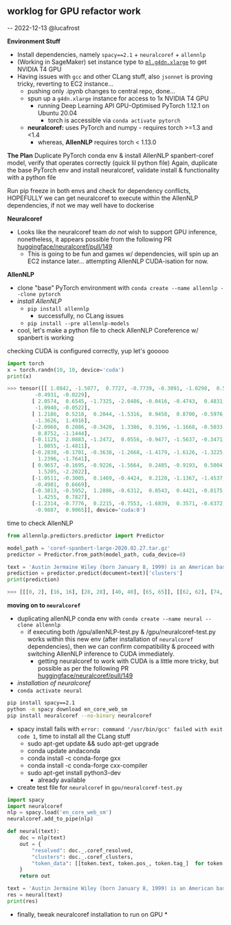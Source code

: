 ## worklog for GPU refactor work
-- 2022-12-13 @lucafrost

**Environment Stuff**
* Install dependencies, namely `spacy==2.1` + `neuralcoref` + `allennlp`
* (Working in SageMaker) set instance type to [`ml.g4dn.xlarge`](https://instances.vantage.sh/aws/ec2/g4dn.xlarge) to get NVIDIA T4 GPU
* Having issues with `gcc` and other CLang stuff, also `jsonnet` is proving tricky, reverting to EC2 instance...
    * pushing only .ipynb changes to central repo, done...
    * spun up a `g4dn.xlarge` instance for access to 1x NVIDIA T4 GPU
        * running Deep Learning API GPU-Optimised PyTorch 1.12.1 on Ubuntu 20.04
	        * torch is accessible via `conda activate pytorch`
    * **neuralcoref:** uses PyTorch and numpy - requires torch >=1.3 and <1.4
        * whereas, **AllenNLP** requires torch < 1.13.0

**The Plan**
Duplicate PyTorch conda env & install AllenNLP spanbert-coref model, verify that operates correctly (quick lil python file)
Again, duplicate the base PyTorch env and install neuralcoref, validate install & functionality with a python file

Run pip freeze in both envs and check for dependency conflicts, HOPEFULLY we can get neuralcoref to execute within the AllenNLP dependencies, if not we may well have to dockerise

**Neuralcoref**
* Looks like the neuralcoref team *do not* wish to support GPU inference, nonetheless, it appears possible from the following PR [huggingface/neuralcoref/pull/149](https://github.com/huggingface/neuralcoref/pull/149)
    * This is going to be fun and games w/ dependencies, will spin up an EC2 instance later... attempting AllenNLP CUDA-isation for now.

**AllenNLP**
* clone "base" PyTorch environment with `conda create --name allennlp --clone pytorch`
* *install AllenNLP*
	* `‌pip install allennlp`
		* successfully, no CLang issues 
	* `pip install --pre allennlp-models`
* cool, let's make a python file to check AllenNLP Coreference w/ spanbert is working

checking CUDA is configured correctly, yup let's gooooo
```py
import torch
x = torch.randn(10, 10, device='cuda')
print(x)

>>> tensor([[ 1.0842, -1.5077,  0.7727, -0.7739, -0.3091, -1.0298,  0.5765,  1.4180,
         -0.4931, -0.0229],
        [ 2.0574,  0.6545, -1.7325, -2.0486, -0.0416, -0.4743,  0.4831, -0.1286,
         -1.0940, -0.0522],
        [ 1.2186,  0.5218,  0.2044, -1.5316,  0.9458,  0.8700, -0.5976,  1.3752,
         -1.3626,  1.4916],
        [-2.0960,  0.2086, -0.3420,  1.3386,  0.3196, -1.1668, -0.5033,  2.2678,
          0.8752, -1.1444],
        [-0.1125,  2.0883, -1.2472,  0.0556, -0.9477, -1.5637, -0.3471,  1.4461,
          1.0855, -1.4811],
        [-0.2838, -0.1701, -0.3638, -1.2668, -1.4179, -1.6126, -1.3225, -0.2605,
          1.2396, -1.7641],
        [ 0.9657, -0.1695, -0.9226, -1.5664,  0.2485, -0.9193,  0.5004, -0.5998,
          1.5205, -2.2022],
        [-1.0511, -0.3005,  0.1469, -0.4424,  0.2120, -1.1367, -1.4537,  1.3959,
         -0.4901,  0.6669],
        [-0.3813, -0.5952,  1.2886, -0.6312,  0.8543,  0.4421, -0.0175,  0.4950,
          1.4255,  0.7827],
        [-1.2314, -0.7776,  0.2215, -0.7553, -1.6839,  0.3571, -0.6372, -0.5896,
         -0.9887,  0.9065]], device='cuda:0')
```

time to check AllenNLP
```py
from allennlp.predictors.predictor import Predictor

model_path = 'coref-spanbert-large-2020.02.27.tar.gz'
predictor = Predictor.from_path(model_path, cuda_device=0)

text = 'Austin Jermaine Wiley (born January 8, 1999) is an American basketball player. He currently plays for the Auburn Tigers in the Southeastern Conference. Wiley attended Spain Park High School in Hoover, Alabama, where he averaged 27.1 points, 12.7 rebounds and 2.9 blocked shots as a junior in 2015-16, before moving to Florida, where he went to Calusa Preparatory School in Miami, Florida, while playing basketball at The Conrad Academy in Orlando.'
prediction = predictor.predict(document=text)['clusters']
print(prediction)

>>> [[[0, 2], [16, 16], [28, 28], [40, 40], [65, 65]], [[62, 62], [74, 74]]]
```

**moving on to `neuralcoref`**
* duplicating allenNLP conda env with `conda create --name neural --clone allennlp`
    * if executing both /gpu/allenNLP-test.py & /gpu/neuralcoref-test.py works within this new env (after installation of `neuralcoref` dependencies), then we can confirm compatibility & proceed with switching AllenNLP inference to CUDA immediately.
        * getting neuralcoref to work with CUDA is a little more tricky, but possible as per the following PR [huggingface/neuralcoref/pull/149](https://github.com/huggingface/neuralcoref/pull/149)
* *installation of neuralcoref*
* `conda activate neural`
```bash
pip install spacy==2.1
python -m spacy download en_core_web_sm
pip install neuralcoref --no-binary neuralcoref
```
* spacy install fails with `error: command '/usr/bin/gcc' failed with exit code 1`, time to install all the CLang stuff
    * sudo apt-get update && sudo apt-get upgrade
    * conda update andaconda
    * conda install -c conda-forge gxx
    * conda install -c conda-forge cxx-compiler
    * sudo apt-get install python3-dev
        * already available
* create test file for `neuralcoref` in `gpu/neuralcoref-test.py`
```py
import spacy
import neuralcoref
nlp = spacy.load('en_core_web_sm')
neuralcoref.add_to_pipe(nlp)

def neural(text):
    doc = nlp(text)
    out = {
        "resolved": doc._.coref_resolved,
        "clusters": doc._.coref_clusters,
        "token_data": [[token.text, token.pos_, token.tag_]  for token in doc]
    }
    return out

text = 'Austin Jermaine Wiley (born January 8, 1999) is an American basketball player. He currently plays for the Auburn Tigers in the Southeastern Conference. Wiley attended Spain Park High School in Hoover, Alabama, where he averaged 27.1 points, 12.7 rebounds and 2.9 blocked shots as a junior in 2015-16, before moving to Florida, where he went to Calusa Preparatory School in Miami, Florida, while playing basketball at The Conrad Academy in Orlando.'
res = neural(text)
print(res)
```
* finally, tweak neuralcoref installation to run on GPU
    * 